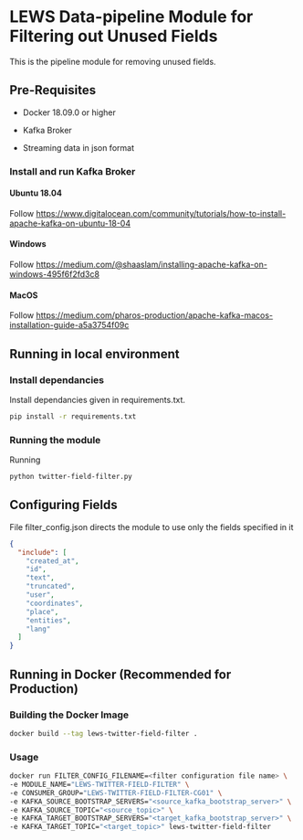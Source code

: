 # LEWS Data-pipeline Module for Filtering out Unused Fields

This is the pipeline module for removing unused fields.

## Pre-Requisites

- Docker 18.09.0 or higher

- Kafka Broker

- Streaming data in json format

### Install and run Kafka Broker
#### Ubuntu 18.04
Follow https://www.digitalocean.com/community/tutorials/how-to-install-apache-kafka-on-ubuntu-18-04
#### Windows 
Follow https://medium.com/@shaaslam/installing-apache-kafka-on-windows-495f6f2fd3c8
#### MacOS
Follow https://medium.com/pharos-production/apache-kafka-macos-installation-guide-a5a3754f09c

## Running in local environment
### Install dependancies
Install dependancies given in requirements.txt. 
```bash
pip install -r requirements.txt
```

### Running the module

Running
```bash
python twitter-field-filter.py
```
## Configuring Fields
File filter_config.json directs the module to use only the fields specified in it
```json
{
  "include": [
    "created_at",
    "id",
    "text",
    "truncated",
    "user",
    "coordinates",
    "place",
    "entities",
    "lang"
  ]
}
```


## Running in Docker (Recommended for Production)
### Building the Docker Image


```bash
docker build --tag lews-twitter-field-filter .
```

### Usage


```bash
docker run FILTER_CONFIG_FILENAME=<filter configuration file name> \
-e MODULE_NAME="LEWS-TWITTER-FIELD-FILTER" \
-e CONSUMER_GROUP="LEWS-TWITTER-FIELD-FILTER-CG01" \
-e KAFKA_SOURCE_BOOTSTRAP_SERVERS="<source_kafka_bootstrap_server>" \
-e KAFKA_SOURCE_TOPIC="<source_topic>" \
-e KAFKA_TARGET_BOOTSTRAP_SERVERS="<target_kafka_bootstrap_server>" \
-e KAFKA_TARGET_TOPIC="<target_topic>" lews-twitter-field-filter
``` 
